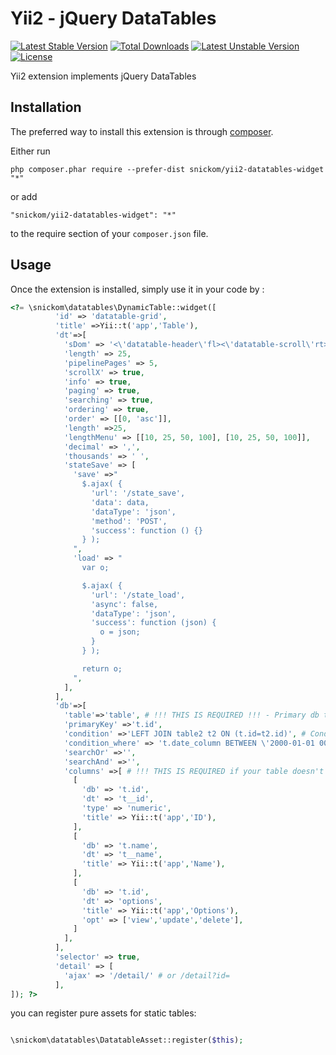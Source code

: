 Yii2 - jQuery DataTables 
========================
[![Latest Stable Version](https://poser.pugx.org/snickom/yii2-datatables-widget/v/stable.png)](https://packagist.org/packages/snickom/yii2-datatables-widget) [![Total Downloads](https://poser.pugx.org/snickom/yii2-datatables-widget/downloads.png)](https://packagist.org/packages/snickom/yii2-datatables-widget) [![Latest Unstable Version](https://poser.pugx.org/snickom/yii2-datatables-widget/v/unstable.png)](https://packagist.org/packages/snickom/yii2-datatables-widget) [![License](https://poser.pugx.org/snickom/yii2-datatables-widget/license.png)](https://packagist.org/packages/snickom/yii2-datatables-widget) 

Yii2 extension implements jQuery DataTables

Installation
------------

The preferred way to install this extension is through [composer](http://getcomposer.org/download/).

Either run

```
php composer.phar require --prefer-dist snickom/yii2-datatables-widget "*"
```

or add

```
"snickom/yii2-datatables-widget": "*"
```

to the require section of your `composer.json` file.


Usage
-----

Once the extension is installed, simply use it in your code by  :

```php
<?= \snickom\datatables\DynamicTable::widget([
          'id' => 'datatable-grid',
          'title' =>Yii::t('app','Table'),
          'dt'=>[
            'sDom' => '<\'datatable-header\'fl><\'datatable-scroll\'rt><\'datatable-footer\'ip>',
            'length' => 25,
            'pipelinePages' => 5,
            'scrollX' => true,
            'info' => true,
            'paging' => true,
            'searching' => true,
            'ordering' => true,
            'order' => [[0, 'asc']],
            'length' =>25,
            'lengthMenu' => [[10, 25, 50, 100], [10, 25, 50, 100]],
            'decimal' => ',',
            'thousands' => ' ',
            'stateSave' => [
              'save' =>"
                $.ajax( {
                  'url': '/state_save',
                  'data': data,
                  'dataType': 'json',
                  'method': 'POST',
                  'success': function () {}
                } );
              ",
              'load' => "
                var o;

                $.ajax( {
                  'url': '/state_load',
                  'async': false,
                  'dataType': 'json',
                  'success': function (json) {
                    o = json;
                  }
                } );

                return o;
              ",
            ],
          ],
          'db'=>[
            'table'=>'table', # !!! THIS IS REQUIRED !!! - Primary db table
            'primaryKey' =>'t.id',
            'condition' =>'LEFT JOIN table2 t2 ON (t.id=t2.id)', # Condition for joining related tables
            'condition_where' => 't.date_column BETWEEN \'2000-01-01 00:00:00\' AND \'2010-01-01 00:00:00\'', # Condition for adding special WHERE conditions
            'searchOr' =>'',
            'searchAnd' =>'',
            'columns' =>[ # !!! THIS IS REQUIRED if your table doesn't have columns id & name !!! - Db columns to show
              [
                'db' => 't.id',
                'dt' => 't__id', 
                'type' => 'numeric',
                'title' => Yii::t('app','ID'),
              ],
              [
                'db' => 't.name',
                'dt' => 't__name',
                'title' => Yii::t('app','Name'), 
              ],
              [
                'db' => 't.id',
                'dt' => 'options',
                'title' => Yii::t('app','Options'), 
                'opt' => ['view','update','delete'], 
              ]
            ],
          ],
          'selector' => true,
          'detail' => [
          	'ajax' => '/detail/' # or /detail?id=
          ],
]); ?>
```

you can register pure assets for static tables: 


```php

\snickom\datatables\DatatableAsset::register($this);

```